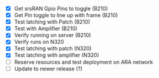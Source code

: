 - [x] Get srsRAN Gpio Pins to toggle (B210)
- [x] Get Pin toggle to line up with frame (B210)
- [x] Test latching with Patch (B210)
- [x] Test with Amplifier (B210)
- [x] Verify running on server (B210)
- [x] Verify runs on N320
- [x] Test latching with patch (N320)
- [x] Test latching with amplifier (N320)
- [ ] Reserve resources and test deployment on ARA network
- [ ] Update to newer release (?)